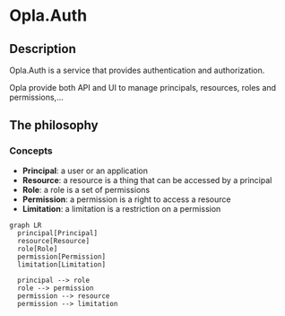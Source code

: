 # Opla.Auth

## Description

Opla.Auth is a service that provides authentication and authorization.

Opla provide both API and UI to manage principals, resources, roles and permissions,...

## The philosophy

### Concepts

- **Principal**: a user or an application
- **Resource**: a resource is a thing that can be accessed by a principal
- **Role**: a role is a set of permissions
- **Permission**: a permission is a right to access a resource
- **Limitation**: a limitation is a restriction on a permission

```mermaid
graph LR
  principal[Principal]
  resource[Resource]
  role[Role]
  permission[Permission]
  limitation[Limitation]

  principal --> role
  role --> permission
  permission --> resource
  permission --> limitation
```
